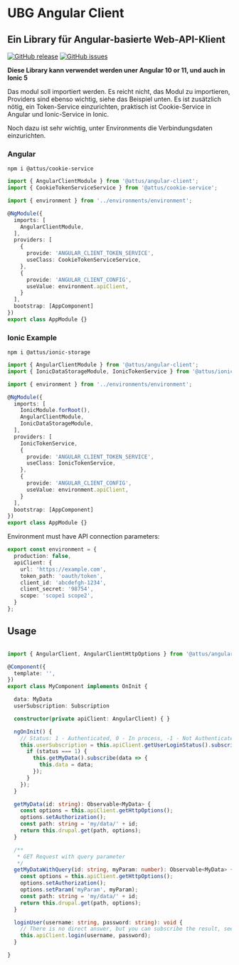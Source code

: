 # UBG Angular Client

## Ein Library für Angular-basierte Web-API-Klient

[![GitHub release](https://img.shields.io/github/release/ubg-developer/ng-client.svg)](https://GitHub.com/ubg-developer/ng-client/releases/)
[![GitHub issues](https://img.shields.io/github/issues/ubg-developer/ng-client.svg)](https://GitHub.com/ubg-developer/ng-client/issues/)

**Diese Library kann verwendet werden uner Angular 10 or 11, und auch in Ionic 5**

Das modul soll importiert werden. Es reicht nicht, das Modul zu importieren, Providers sind ebenso wichtig,
siehe das Beispiel unten. Es ist zusätzlich nötig, ein Token-Service einzurichten, praktisch ist Cookie-Service
in Angular und Ionic-Service in Ionic.

Noch dazu ist sehr wichtig, unter Environments die Verbindungsdaten einzurichten.

### Angular

```
npm i @attus/cookie-service
```
```ts
import { AngularClientModule } from '@attus/angular-client';
import { CookieTokenServiceService } from '@attus/cookie-service';

import { environment } from '../environments/environment';

@NgModule({
  imports: [
    AngularClientModule,
  ],
  providers: [
    {
      provide: 'ANGULAR_CLIENT_TOKEN_SERVICE',
      useClass: CookieTokenServiceService,
    },
    {
      provide: 'ANGULAR_CLIENT_CONFIG',
      useValue: environment.apiClient,
    }
  ],
  bootstrap: [AppComponent]
})
export class AppModule {}
```

### Ionic Example
```
npm i @attus/ionic-storage
```
```ts
import { AngularClientModule } from '@attus/angular-client';
import { IonicDataStorageModule, IonicTokenService } from '@attus/ionic-storage';

import { environment } from '../environments/environment';

@NgModule({
  imports: [
    IonicModule.forRoot(),
    AngularClientModule,
    IonicDataStorageModule,
  ],
  providers: [
    IonicTokenService,
    {
      provide: 'ANGULAR_CLIENT_TOKEN_SERVICE',
      useClass: IonicTokenService,
    },
    {
      provide: 'ANGULAR_CLIENT_CONFIG',
      useValue: environment.apiClient,
    }
  ],
  bootstrap: [AppComponent]
})
export class AppModule {}
```

Environment must have API connection parameters:
```ts
export const environment = {
  production: false,
  apiClient: {
    url: 'https://example.com',
    token_path: 'oauth/token',
    client_id: 'abcdefgh-1234',
    client_secret: '98754',
    scope: 'scope1 scope2',
  }
};
```

## Usage

```ts

import { AngularClient, AngularClientHttpOptions } from '@attus/angular-client';

@Component({
  template: '',
})
export class MyComponent implements OnInit {

  data: MyData
  userSubscription: Subscription

  constructor(private apiClient: AngularClient) { }

  ngOnInit() {
    // Status: 1 - Authenticated, 0 - In process, -1 - Not Authenticated
    this.userSubscription = this.apiClient.getUserLoginStatus().subscribe(status => {
      if (status === 1) {
        this.getMyData().subscribe(data => {
          this.data = data;
        });
      }
    });
  }

  getMyData(id: string): Observable<MyData> {
    const options = this.apiClient.getHttpOptions();
    options.setAuthorization();
    const path: string = 'my/data/' + id;
    return this.drupal.get(path, options);
  }

  /**
   * GET Request with query parameter
   */
  getMyDataWithQuery(id: string, myParam: number): Observable<MyData> {
    const options = this.apiClient.getHttpOptions();
    options.setAuthorization();
    options.setParam('myParam', myParam);
    const path: string = 'my/data/' + id;
    return this.drupal.get(path, options);
  }

  loginUser(username: string, password: string): void {
    // There is no direct answer, but you can subscribe the result, see getUserLoginStatus()
    this.apiClient.login(username, password);
  }

}
```
